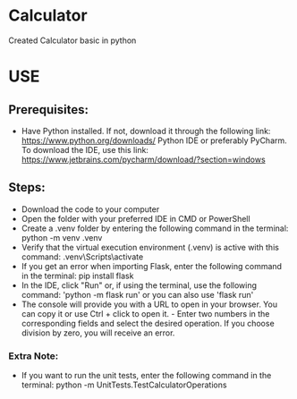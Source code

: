# Calculator
Created Calculator basic in python

# USE

## Prerequisites:
- Have Python installed. If not, download it through the following link: https://www.python.org/downloads/
Python IDE or preferably PyCharm.
To download the IDE, use this link: https://www.jetbrains.com/pycharm/download/?section=windows

## Steps:
- Download the code to your computer
- Open the folder with your preferred IDE in CMD or PowerShell
- Create a .venv folder by entering the following command in the terminal: python -m venv .venv
- Verify that the virtual execution environment (.venv) is active with this command: .venv\Scripts\activate
- If you get an error when importing Flask, enter the following command in the terminal: pip install flask
- In the IDE, click "Run" or, if using the terminal, use the following command: 'python -m flask run' or you can also use 'flask run'
- The console will provide you with a URL to open in your browser. You can copy it or use Ctrl + click to open it. - Enter two numbers in the corresponding fields and select the desired operation.
If you choose division by zero, you will receive an error.

### Extra Note:
- If you want to run the unit tests, enter the following command in the terminal: python -m UnitTests.TestCalculatorOperations
